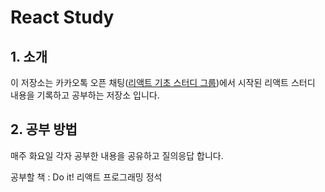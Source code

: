 # React Study

## 1. 소개

이 저장소는 카카오톡 오픈 채팅([리액트 기초 스터디 그룹](https://open.kakao.com/o/gOWWmAkc))에서 시작된 리액트 스터디 내용을 기록하고 공부하는 저장소 입니다.

## 2. 공부 방법

매주 화요일 각자 공부한 내용을 공유하고 질의응답 합니다.

공부할 책 : Do it! 리액트 프로그래밍 정석
